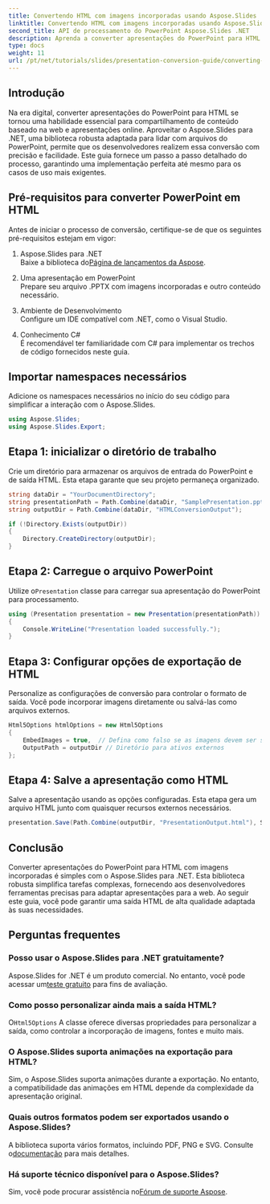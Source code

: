 ```yaml
---
title: Convertendo HTML com imagens incorporadas usando Aspose.Slides
linktitle: Convertendo HTML com imagens incorporadas usando Aspose.Slides
second_title: API de processamento do PowerPoint Aspose.Slides .NET
description: Aprenda a converter apresentações do PowerPoint para HTML com imagens incorporadas usando o Aspose.Slides para .NET. Guia passo a passo para conversão perfeita.
type: docs
weight: 11
url: /pt/net/tutorials/slides/presentation-conversion-guide/converting-html-with-embedded-images/
---
```

## Introdução

Na era digital, converter apresentações do PowerPoint para HTML se tornou uma habilidade essencial para compartilhamento de conteúdo baseado na web e apresentações online. Aproveitar o Aspose.Slides para .NET, uma biblioteca robusta adaptada para lidar com arquivos do PowerPoint, permite que os desenvolvedores realizem essa conversão com precisão e facilidade. Este guia fornece um passo a passo detalhado do processo, garantindo uma implementação perfeita até mesmo para os casos de uso mais exigentes.

## Pré-requisitos para converter PowerPoint em HTML

Antes de iniciar o processo de conversão, certifique-se de que os seguintes pré-requisitos estejam em vigor:

1. Aspose.Slides para .NET  
    Baixe a biblioteca do[Página de lançamentos da Aspose](https://releases.aspose.com/slides/net/).

2. Uma apresentação em PowerPoint  
   Prepare seu arquivo .PPTX com imagens incorporadas e outro conteúdo necessário.

3. Ambiente de Desenvolvimento  
   Configure um IDE compatível com .NET, como o Visual Studio.

4. Conhecimento C#  
   É recomendável ter familiaridade com C# para implementar os trechos de código fornecidos neste guia.

## Importar namespaces necessários

Adicione os namespaces necessários no início do seu código para simplificar a interação com o Aspose.Slides.

```csharp
using Aspose.Slides;
using Aspose.Slides.Export;
```

## Etapa 1: inicializar o diretório de trabalho

Crie um diretório para armazenar os arquivos de entrada do PowerPoint e de saída HTML. Esta etapa garante que seu projeto permaneça organizado.

```csharp
string dataDir = "YourDocumentDirectory";
string presentationPath = Path.Combine(dataDir, "SamplePresentation.pptx");
string outputDir = Path.Combine(dataDir, "HTMLConversionOutput");

if (!Directory.Exists(outputDir))
{
    Directory.CreateDirectory(outputDir);
}
```


## Etapa 2: Carregue o arquivo PowerPoint

 Utilize o`Presentation` classe para carregar sua apresentação do PowerPoint para processamento.

```csharp
using (Presentation presentation = new Presentation(presentationPath))
{
    Console.WriteLine("Presentation loaded successfully.");
}
```


## Etapa 3: Configurar opções de exportação de HTML

Personalize as configurações de conversão para controlar o formato de saída. Você pode incorporar imagens diretamente ou salvá-las como arquivos externos.

```csharp
Html5Options htmlOptions = new Html5Options
{
    EmbedImages = true,  // Defina como falso se as imagens devem ser salvas separadamente
    OutputPath = outputDir // Diretório para ativos externos
};
```


## Etapa 4: Salve a apresentação como HTML

Salve a apresentação usando as opções configuradas. Esta etapa gera um arquivo HTML junto com quaisquer recursos externos necessários.

```csharp
presentation.Save(Path.Combine(outputDir, "PresentationOutput.html"), SaveFormat.Html5, htmlOptions);
```

## Conclusão

Converter apresentações do PowerPoint para HTML com imagens incorporadas é simples com o Aspose.Slides para .NET. Esta biblioteca robusta simplifica tarefas complexas, fornecendo aos desenvolvedores ferramentas precisas para adaptar apresentações para a web. Ao seguir este guia, você pode garantir uma saída HTML de alta qualidade adaptada às suas necessidades.

## Perguntas frequentes

### Posso usar o Aspose.Slides para .NET gratuitamente?
 Aspose.Slides for .NET é um produto comercial. No entanto, você pode acessar um[teste gratuito](https://releases.aspose.com/) para fins de avaliação.

### Como posso personalizar ainda mais a saída HTML?
 O`Html5Options` A classe oferece diversas propriedades para personalizar a saída, como controlar a incorporação de imagens, fontes e muito mais.

### O Aspose.Slides suporta animações na exportação para HTML?
Sim, o Aspose.Slides suporta animações durante a exportação. No entanto, a compatibilidade das animações em HTML depende da complexidade da apresentação original.

### Quais outros formatos podem ser exportados usando o Aspose.Slides?
 A biblioteca suporta vários formatos, incluindo PDF, PNG e SVG. Consulte o[documentação](https://reference.aspose.com/slides/net/) para mais detalhes.

### Há suporte técnico disponível para o Aspose.Slides?
 Sim, você pode procurar assistência no[Fórum de suporte Aspose](https://forum.aspose.com/c/slides/11).